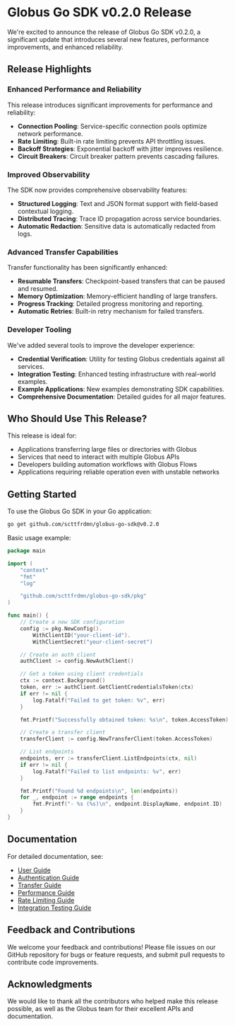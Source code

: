 <!-- SPDX-License-Identifier: Apache-2.0 -->
<!-- Copyright (c) 2025 Scott Friedman and Project Contributors -->

# Globus Go SDK v0.2.0 Release

We're excited to announce the release of Globus Go SDK v0.2.0, a significant update that introduces several new features, performance improvements, and enhanced reliability.

## Release Highlights

### Enhanced Performance and Reliability

This release introduces significant improvements for performance and reliability:

- **Connection Pooling**: Service-specific connection pools optimize network performance.
- **Rate Limiting**: Built-in rate limiting prevents API throttling issues.
- **Backoff Strategies**: Exponential backoff with jitter improves resilience.
- **Circuit Breakers**: Circuit breaker pattern prevents cascading failures.

### Improved Observability

The SDK now provides comprehensive observability features:

- **Structured Logging**: Text and JSON format support with field-based contextual logging.
- **Distributed Tracing**: Trace ID propagation across service boundaries.
- **Automatic Redaction**: Sensitive data is automatically redacted from logs.

### Advanced Transfer Capabilities

Transfer functionality has been significantly enhanced:

- **Resumable Transfers**: Checkpoint-based transfers that can be paused and resumed.
- **Memory Optimization**: Memory-efficient handling of large transfers.
- **Progress Tracking**: Detailed progress monitoring and reporting.
- **Automatic Retries**: Built-in retry mechanism for failed transfers.

### Developer Tooling

We've added several tools to improve the developer experience:

- **Credential Verification**: Utility for testing Globus credentials against all services.
- **Integration Testing**: Enhanced testing infrastructure with real-world examples.
- **Example Applications**: New examples demonstrating SDK capabilities.
- **Comprehensive Documentation**: Detailed guides for all major features.

## Who Should Use This Release?

This release is ideal for:

- Applications transferring large files or directories with Globus
- Services that need to interact with multiple Globus APIs
- Developers building automation workflows with Globus Flows
- Applications requiring reliable operation even with unstable networks

## Getting Started

To use the Globus Go SDK in your Go application:

```bash
go get github.com/scttfrdmn/globus-go-sdk@v0.2.0
```

Basic usage example:

```go
package main

import (
    "context"
    "fmt"
    "log"

    "github.com/scttfrdmn/globus-go-sdk/pkg"
)

func main() {
    // Create a new SDK configuration
    config := pkg.NewConfig().
        WithClientID("your-client-id").
        WithClientSecret("your-client-secret")

    // Create an auth client
    authClient := config.NewAuthClient()

    // Get a token using client credentials
    ctx := context.Background()
    token, err := authClient.GetClientCredentialsToken(ctx)
    if err != nil {
        log.Fatalf("Failed to get token: %v", err)
    }

    fmt.Printf("Successfully obtained token: %s\n", token.AccessToken)

    // Create a transfer client
    transferClient := config.NewTransferClient(token.AccessToken)

    // List endpoints
    endpoints, err := transferClient.ListEndpoints(ctx, nil)
    if err != nil {
        log.Fatalf("Failed to list endpoints: %v", err)
    }

    fmt.Printf("Found %d endpoints\n", len(endpoints))
    for _, endpoint := range endpoints {
        fmt.Printf("- %s (%s)\n", endpoint.DisplayName, endpoint.ID)
    }
}
```

## Documentation

For detailed documentation, see:

- [User Guide](../user-guide.md)
- [Authentication Guide](../token-storage.md)
- [Transfer Guide](../recursive-transfers.md)
- [Performance Guide](../performance-benchmarking.md)
- [Rate Limiting Guide](../rate-limiting.md)
- [Integration Testing Guide](../INTEGRATION_TESTING.md)

## Feedback and Contributions

We welcome your feedback and contributions! Please file issues on our GitHub repository for bugs or feature requests, and submit pull requests to contribute code improvements.

## Acknowledgments

We would like to thank all the contributors who helped make this release possible, as well as the Globus team for their excellent APIs and documentation.